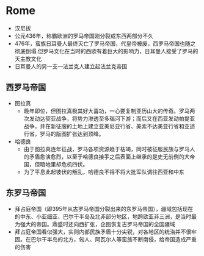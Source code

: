 # Rome

* 汉尼拔
* 公元436年，称霸欧洲的罗马帝国刚分裂成东西两部分不久
* 476年，蛮族日耳曼人最终灭亡了罗马帝国，代皇帝被废，西罗马帝国也随之彻底倒塌.但罗马文化在当时的西欧有着巨大的影响力，日耳曼人接受了罗马的天主教文化
* 日耳曼人的另一支—法兰克人建立起法兰克帝国

## 西罗马帝国

* 图拉真
  - 晚年即位，但图拉真极其好大喜功，一心要复制亚历山大的传奇。罗马两次发动达契亚战争，将势力渗透至多瑙河下游；而后又在西亚发动帕提亚战争，并在新征服的土地上建立亚美尼亚行省、美索不达美亚行省和亚述行省，罗马的版图扩张达到顶峰。
* 哈德良
  - 由于图拉真连年征战，罗马各项资源趋于枯竭，同时被征服民族与罗马人的矛盾愈演愈烈，以至于哈德良接手之后表面上继承的是史无前例的大帝国，但暗地里却危机四伏。
  - 为了平息此起彼伏的叛乱，哈德良不得不将大批军队调往西亚和中东

## 东罗马帝国

* 拜占庭帝国（即395年从古罗马帝国分裂出来的东罗马帝国），疆域包括现在的中东、小亚细亚、巴尔干半岛及北非部分地区，地跨欧亚非三洲，是当时最为强大的帝国。鼎盛时还向西扩张，企图恢复古罗马帝国的全国疆域
* 拜占庭帝国看似强大，实则内部民族矛盾十分尖锐，对各地区的统治并不很牢固。在巴尔干半岛的北方，匈人、阿瓦尔人等蛮族不断南侵，给帝国造成严重的伤害
